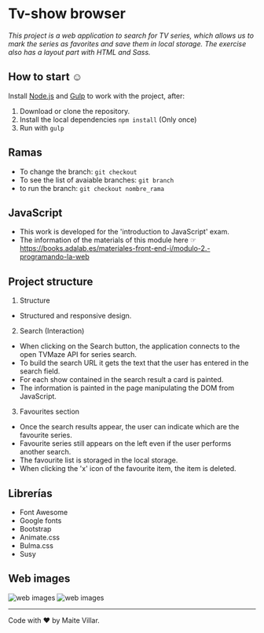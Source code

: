 # Tv-show browser

_This project is a web application to search for TV series, which allows us to mark the series as favorites and save them in local storage. The exercise also has a layout part with HTML and Sass._ 

## How to start ☺

Install [Node.js](https://nodejs.org/) and [Gulp](https://gulpjs.com) to work with the project, after:

1. Download or clone the repository.
2. Install the local dependencies `npm install` (Only once)
3. Run with `gulp`


## Ramas 

- To change the branch: `git checkout`
- To see the list of avaiable branches: `git branch`
- to run the branch: `git checkout nombre_rama`

## JavaScript

- This work is developed for the 'introduction to JavaScript' exam.
- The information of the materials of this module here ☞ 
https://books.adalab.es/materiales-front-end-i/modulo-2.-programando-la-web


## Project structure

1. Structure

- Structured and responsive design.

2. Search (Interaction)

- When clicking on the Search button, the application connects to the open TVMaze API for series search. 
- To build the search URL it gets the text that the user has entered in the search field. 
- For each show contained in the search result a card is painted. 
- The information is painted in the page manipulating the DOM from JavaScript. 

3. Favourites section

- Once the search results appear, the user can indicate which are the favourite series. 
- Favourite series still appears on the left even if the user performs another search.
- The favourite list is storaged in the local storage.
- When clicking the 'x' icon of the favourite item, the item is deleted. 


##  Librerías

- Font Awesome
- Google fonts
- Bootstrap
- Animate.css
- Bulma.css
- Susy


## Web images

![web images](/src/assets/images/tv-show-movbile.jpg)
![web images](/src/assets/images/te.show-desktop.jpg)

---
Code with ❤ by Maite Villar. 